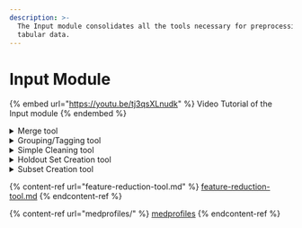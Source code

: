 ```yaml
---
description: >-
  The Input module consolidates all the tools necessary for preprocessing
  tabular data.
---
```


# Input Module

{% embed url="https://youtu.be/tj3qsXLnudk" %}
Video Tutorial of the Input module
{% endembed %}

<details>

<summary>Merge tool</summary>

The _Merge tool_ functions as a visual representation of the _pandas_ Python library merge function ([https://pandas.pydata.org/docs/reference/api/pandas.merge.html](https://pandas.pydata.org/docs/reference/api/pandas.merge.html)). Follow these steps to merge dataframes:

1. Select your first dataset from the dataset list.
2. Choose a column for merging your dataset. Other dataset(s) you select should contain a column with the same name.
3. Select the columns you wish to retain from your first dataset, including the merge column. By default, all columns are selected.
4. Choose a second dataset (Dataset #1) from the list. It must contain a column with the same name as the one selected for merging.
5. Select the merge type. For additional information about merge types, consult the _pandas_ documentation ([https://pandas.pydata.org/docs/reference/api/pandas.merge.html](https://pandas.pydata.org/docs/reference/api/pandas.merge.html)).
6. Choose the columns you want to retain from your second dataset. By default, only the merge column is selected.
7. (Add other datasets by pressing the "+" button.) (Not necessary)
8. Provide a name for your result dataset and choose a file extension.
9. Click the "Merge" button.

If you don't specify a name for your result dataset, it will be named "mergedDataset" by default. Your merged dataset is saved in the same folder as your first dataset.

</details>

<details>

<summary>Grouping/Tagging tool</summary>

The _Grouping/Tagging tool_ enables you to create and apply tags to dataset columns. Follow these steps to set tags on dataset columns:

1. Select at least one dataset from the dataset list; you can choose multiple datasets if needed.
2. Create your tags: Press the "+" button to access default tags or type the name of your tag and press "Enter" to add it.
3. Customize your tags: Your created tags are displayed, and you can update, delete, or customize their color (text and background).
4. Select the column(s) on which you want to apply/modify tags. Columns are displayed by dataset.
5. Once the desired column(s) are selected, choose the tag(s) you want to apply.
6. After selecting tags, press the green button. A popup will appear, asking if you want to proceed with the tagging. Press "Yes."
7. Another popup will appear, asking if you want to overwrite existing tags. If you press "Yes" and the selected columns were already tagged, their previous tags will be overwritten.

If you open your dataset in the app, you will then be able to see your tags.

</details>

<details>

<summary>Simple Cleaning tool</summary>

The Simple Cleaning tool assists in removing NaN values from datasets, either by rows or columns. Follow these steps to clean a dataset:

1. Select a dataset from the dataset list, displaying information about NaN values in your dataset.
   1. The first table associates your dataset columns with the number and percentage of non-NaN values. You can order this dataframe by column name or number/percentage of non-NaN values.
   2. The second table associates your dataset rows with the number and percentage of non-NaN values. You can order this dataframe by row index or number/percentage of non-NaN values.
2. Depending on your cleaning preferences, select a percentage of NaN values to consider for dropping columns and/or rows using the corresponding selectors. This will display which columns/rows will be affected and update this data in the two tables by showing the number of columns/rows to be dropped at the head of the "% of non-NaN" column and highlighting the concerned rows in red.
3. Choose a name and extension for your result dataset. The default name is your selected CSV file with the "\_clean" extension.
4. Press the "Create a clean copy" button.&#x20;

Your result dataset will be saved in the same directory as your selected dataset.

</details>

<details>

<summary>Holdout Set Creation tool </summary>

The Holdout Set Creation tool serves as a visual representation of the _scikit-learn_ Python package's _model\_selection train\_test\_split_ function ([https://scikit-learn.org/stable/modules/generated/sklearn.model\_selection.train\_test\_split.html](https://scikit-learn.org/stable/modules/generated/sklearn.model\_selection.train\_test\_split.html)). Follow these steps to create a holdout set:

1. Choose the dataset for which you want to create the holdout set from the displayed list.
2. If the Shuffle option is selected, rows will be shuffled before the split.
3. If Shuffle is selected, you can also choose to Stratify the holdout set based on selected columns. Refer to the documentation for additional information ([https://scikit-learn.org/stable/modules/generated/sklearn.model\_selection.train\_test\_split.html](https://scikit-learn.org/stable/modules/generated/sklearn.model\_selection.train\_test\_split.html)).
4. Select the size of your holdout set as a percentage of your chosen dataset size.
5. Choose how to handle NaN values in your selected dataset if necessary.
6. Provide a name for the folder of  your resulting datasets (learning and holdout) and select a file extension.
7. Click the "Create holdout set" button.

The function will generate two datasets based on your selected options: a learning set and a holdout set. These datasets will be saved in a folder with the specified name, located in the same directory as your selected dataset.

</details>

<details>

<summary>Subset Creation tool</summary>

The Subset Creation tool enables the creation of a subset from a dataset by applying filters to columns. Follow these steps to create a subset:

1. Select a dataset from the dataset list. Your dataset will be displayed, allowing you to sort and filter each column.
2. You can filter your dataframe by clicking the filter icon at the right of the header of each column. Create rule(s) using the displayed components to filter columns. Rows that don't satisfy the rules will be removed from the displayed dataset, updating the number of rows displayed under the dataset.
3. You can make a global search in the dataframe using the search component at the top right of the displayed dataframe.
4. You can clear your filters by pressing the "Clear" button at the top left of the displayed dataframe.
5. Choose a name and extension for your result dataset. The default name is your selected CSV file with the "\_filtered" extension.
6. Press the "Create subset from filtered rows" button.

Your result dataset will be saved in the same directory as your selected dataset.

</details>

{% content-ref url="feature-reduction-tool.md" %}
[feature-reduction-tool.md](feature-reduction-tool.md)
{% endcontent-ref %}

{% content-ref url="medprofiles/" %}
[medprofiles](medprofiles/)
{% endcontent-ref %}
